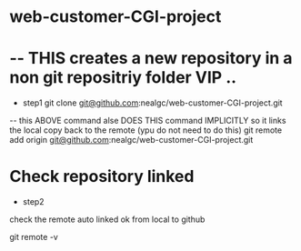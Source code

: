 # web-customer-CGI-project



# -- THIS creates a new repository in a non git repositriy folder VIP ..
* step1
git clone git@github.com:nealgc/web-customer-CGI-project.git

-- this ABOVE command alse DOES THIS command IMPLICITLY so it links the local copy back to the remote (ypu do not need to do this)
git remote add origin git@github.com:nealgc/web-customer-CGI-project.git

# Check repository linked

* step2

check the remote auto linked ok from local to github

git remote -v